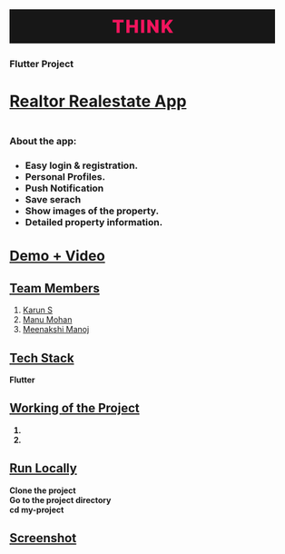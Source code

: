 <img src =  "https://raw.githubusercontent.com/TinkerHub-CEC/HFH-template/master/banner/banner.gif">
<B><H3> Flutter Project </H3></B>
 <b> <H1> <U>Realtor Realestate App </U></H1> </b>
  <STRONG> <H3><BR> About the app: <H3> </STRONG>
 <UL>
      <LI> Easy login & registration. </LI>
      <LI> Personal Profiles.</LI>
      <LI>Push Notification</LI>
      <LI> Save serach </LI>
      <LI>Show images of the property.</LI>
      <LI> Detailed property information.</LI>
      </UL>  
  <B><U><H2> Demo + Video </H2></U></B>
  
  <B><U><H2> Team Members</H2></U></B>
  <OL>
        <LI><A Href = "https://github.com/karun-hub">Karun S </A> </LI>
        <LI><A Href ="https://github.com/macbmc"> Manu Mohan </A> </LI>
        <LI><A Href ="https://github.com/Meenakshi-Manoj" > Meenakshi Manoj</A> </LI>
  </OL>
   <B><U><H2> Tech Stack</H2></U></B>
     <B>Flutter<B>
       <B><U><H2> Working of the Project </H2></U></B>
  <OL>
    <LI> </LI>
    <LI> </LI>
  </OL>
        <B><U><H2> Run Locally </H2></U></B>
       <B>Clone the project<B><br>
        <A Href = "  git clone https://link-to-project"></A>
          Go to the project directory<br>
           cd my-project
 <B><U><H2> Screenshot </H2></U></B>

       
